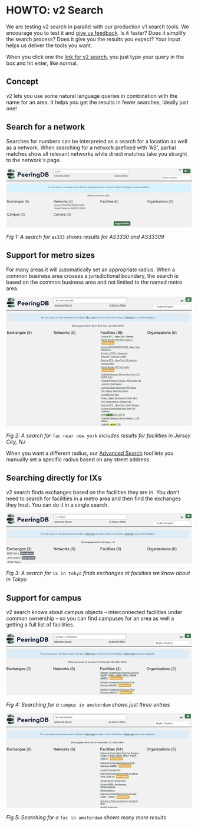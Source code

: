 # HOWTO: v2 Search

We are testing v2 search in parallel with our production v1 search tools. We encourage you to test it and [give us feedback](https://forms.gle/TYJgvrCGvyTCiaCY8). Is it faster? Does  it simplify the search process? Does it give you the results you expect? Your input helps us deliver the tools you want.

When you click one the [link for v2 search](https://www.peeringdb.com/search/v2?q=), you just type your query in the box and hit enter, like normal.

## Concept

v2 lets you use some natural language queries in combination with the name for an area. It helps you get the results in fewer searches, ideally just one!

## Search for a network

Searches for numbers can be interpreted as a search for a location as well as a network. When searching for a network prefixed with 'AS', partial matches show all relevant networks while direct matches take you straight to the network's page.

![Search for as333](images/search_for_as333.png)

*Fig 1: A search for* `as333` *shows results for AS3330 and AS33309*

## Support for metro sizes

For many areas it will automatically set an appropriate radius. When a common business area crosses a jurisdictional boundary, the search is based on the common business area and not limited to the named metro area.

![Search for a fac in New York](images/fac_in_new_york_includes_jersey_city.png)

*Fig 2: A search for* `fac near new york` *includes results for facilities in Jersey City, NJ*

When you want a different radius, our [Advanced Search](https://www.peeringdb.com/advanced_search) tool lets you manually set a specific radius based on any street address. 

## Searching directly for IXs

v2 search finds exchanges based on the facilities they are in. You don’t need to search for facilities in a metro area and then find the exchanges they host. You can do it in a single search.

![Search for an ix in Tokyo](images/ix_in_tokyo.png)

*Fig 3: A search for* `ix in tokyo` *finds exchanges at facilities we know about in Tokyo*

## Support for campus

v2 search knows about campus objects – interconnected facilities under common ownership – so you can find campuses for an area as well a getting a full list of facilities.

![Search for a campus in Amsterdam](images/campus_in_amsterdam.png)

*Fig 4: Searching for a* `campus in amsterdam` *shows just three entries*

![Search for a fan in Amsterdam](images/fac_in_amsterdam.png)

*Fig 5: Searching for a* `fac in amsterdam` *shows many more results*
